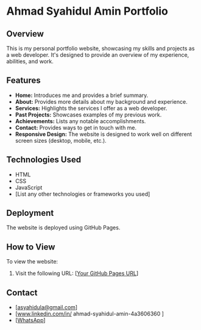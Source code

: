 # Ahmad Syahidul Amin Portfolio

## Overview

This is my personal portfolio website, showcasing my skills and projects as a web developer. It's designed to provide an overview of my experience, abilities, and work.

## Features

* **Home:** Introduces me and provides a brief summary.
* **About:** Provides more details about my background and experience.
* **Services:** Highlights the services I offer as a web developer.
* **Past Projects:** Showcases examples of my previous work.
* **Achievements:** Lists any notable accomplishments.
* **Contact:** Provides ways to get in touch with me.
* **Responsive Design:** The website is designed to work well on different screen sizes (desktop, mobile, etc.).

## Technologies Used

* HTML
* CSS
* JavaScript
* [List any other technologies or frameworks you used]

## Deployment

The website is deployed using GitHub Pages.

## How to View

To view the website:

1.  Visit the following URL: [[Your GitHub Pages URL](https://ahmadsa08.github.io/Portfolio_Ahmad/)] 

## Contact

* [asyahidula@gmail.com]
* [www.linkedin.com/in/
ahmad-syahidul-amin-4a3606360
]
* [[WhatsApp](https://api.whatsapp.com/send/?phone=601161301310&text&type=phone_number&app_absent=0)]
